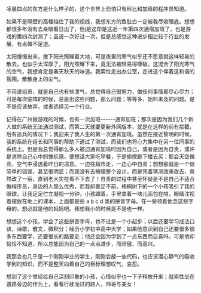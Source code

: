 凌晨四点的东方是什么样子的，这个世界上恐怕只有科比和加班的程序员知道。

如果不是隔壁的高楼挡住了我的视线，我想东方的鱼肚白一定被我尽收眼底。想想都很多年没有去亲眼看日出了，但j是这却是这近一年第四次通宿加班了，也是游戏的第四次封测了；虽说一次好过一次，但是总感觉这种进步相比较于行业的发展，有点微不足道。

太阳慢慢出来，撒下阳光照耀着大地，可是夜里的寒气似乎还不愿意就这样轻易的散去，也似乎太浑厚了，阳光照耀下来，竟无法被轻易得啄破。这混合了阳光寒气的空气，我想肯定是春天秋天的味道。我索性走出办公室，走进这个伴着这和谐的氛围，散散身上的尘气。

不用说组员，就是自己也有些泄气，总觉得自己很努力，做任何事情都尽心尽力；可是每次临阵的时候，总是出这些问题，那么问题；等等多，始料未及的问题。是不是应该放弃，或者选择另一个行业。

记得在广州做游戏的时候，也有一次加班------通宵加班；那次是因为我们几个新人做的系统无法通过测试，而第二天就要更新外网版本，就是在这样的前有拦截，后有追兵的情况下；我迎来了我人生的第一次通宵加班。虽然在接近黎明的时候，我的系统在组长和同事的帮助下通过了测试，而我们也将心力集中在另一位同事的系统上。但是我总觉得那么多人被迫通宵加班时因为自己，或者是因为自责，或许是消除自己心中的愧疚感，便想请大家吃早餐，于是偷摸跑下楼去买；那会天空微亮，空气中浸透着昨日的凉意。一边往超市走，一边心中自责；想想那就是一个很简单的错误，甚至很明显；而我没有去搞懂整个设计，而是凭着猜测改来改去，竟然改了一宿，直到老大实在看不下去了！自责的过程中甚至怀疑是不是自己不适合做程序员，身边的人那么优秀，而我却裹足不前。梧桐树下的一个小孩吸引了我的眼球，让我足足伫立凝视一分钟，小孩蹲着，手里拿着一块儿面包在啃，眼睛注视着摆放在地上的课本，上面都是些 a b c d 类的拼音字母。在一旁领着他念这些字母的，想必就是他的妈妈吧。我想我小的时候是不是也一样。

想想这个小孩，学会了这些拼音字母，也不过是一个小起步；以后还要学习成法口诀，诗歌，散文，微积分；经历小学初中高中大学；如果他意识到自己还要很多很多东西要学，还要很长的路要走；他还会因为学到了一点东西而自喜吗。可是他却恰恰不知道，所以总能因为自己的一点点进步，而骄傲，而高兴。

我那会也几乎是一个刚刚毕业的学生，刚刚会敲一些代码，也应该潜心静气的吸收学到的知识，而不是整天向着自己的目标理想叹气，哀怨。

想到了这个曾经给自己深刻印象的小孩，心情似乎也一下子释放开来；就索性坐在道路旁边的作为上，看看行驶而过的路人，帅哥与美女！